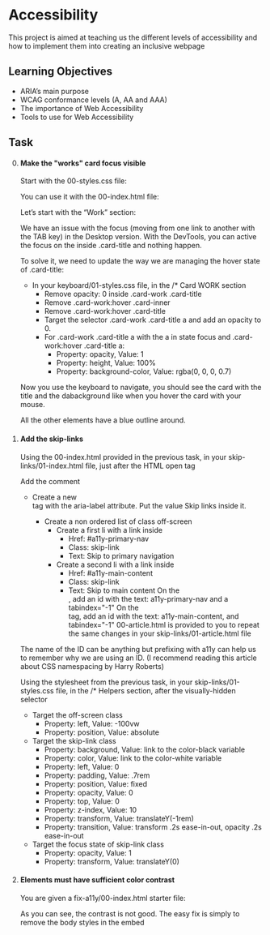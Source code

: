 # Accessibility
This project is aimed at teaching us the different levels of accessibility and how to implement them into creating an inclusive webpage

## Learning Objectives
- ARIA’s main purpose
- WCAG conformance levels (A, AA and AAA)
- The importance of Web Accessibility
- Tools to use for Web Accessibility

## Task
0. #### Make the "works" card focus visible
    Start with the 00-styles.css file:

    You can use it with the 00-index.html file:
    
    Let’s start with the “Work” section:

    We have an issue with the focus (moving from one link to another with the TAB key) in the Desktop version. With the DevTools, you can active the focus on the <a> inside .card-title and nothing happen.

    To solve it, we need to update the way we are managing the hover state of .card-title:

    - In your keyboard/01-styles.css file, in the /* Card WORK section
        - Remove opacity: 0 inside .card-work .card-title
        - Remove .card-work:hover .card-inner
        - Remove .card-work:hover .card-title
        - Target the selector .card-work .card-title a and add an opacity to 0.
        - For .card-work .card-title a with the a in state focus and .card-work:hover .card-title a:
            - Property: opacity, Value: 1
            - Property: height, Value: 100%
            - Property: background-color, Value: rgba(0, 0, 0, 0.7)

    Now you use the keyboard to navigate, you should see the card with the title and the dabackground like when you hover the card with your mouse.

    All the other elements have a blue outline around.
1. #### Add the skip-links
    Using the 00-index.html provided in the previous task, in your skip-links/01-index.html file, just after the <body> HTML open tag

    Add the <!-- Skip links --> comment
    - Create a new <nav> tag with the aria-label attribute. Put the value Skip links inside it.
        - Create a non ordered list of class off-screen
            - Create a first li with a link inside
                - Href: #a11y-primary-nav
                - Class: skip-link
                - Text: Skip to primary navigation
            - Create a second li with a link inside
                - Href: #a11y-main-content
                - Class: skip-link
                - Text: Skip to main content
    On the <nav class="navbar-menu">, add an id with the text: a11y-primary-nav and a tabindex="-1"
    On the <main> tag, add an id with the text: a11y-main-content, and tabindex="-1"
    00-article.html is provided to you to repeat the same changes in your skip-links/01-article.html file

    The name of the ID can be anything but prefixing with a11y can help us to remember why we are using an ID. (I recommend reading this article about CSS namespacing by Harry Roberts)

    Using the stylesheet from the previous task, in your skip-links/01-styles.css file, in the /* Helpers section, after the visually-hidden selector
    - Target the off-screen class
        - Property: left, Value: -100vw
        - Property: position, Value: absolute
    - Target the skip-link class
        - Property: background, Value: link to the color-black variable
        - Property: color, Value: link to the color-white variable
        - Property: left, Value: 0
        - Property: padding, Value: .7rem
        - Property: position, Value: fixed
        - Property: opacity, Value: 0
        - Property: top, Value: 0
        - Property: z-index, Value: 10
        - Property: transform, Value: translateY(-1rem)
        - Property: transition, Value: transform .2s ease-in-out, opacity .2s ease-in-out
    - Target the focus state of skip-link class
        - Property: opacity, Value: 1
        - Property: transform, Value: translateY(0)
2. #### Elements must have sufficient color contrast
    You are given a fix-a11y/00-index.html starter file:

    As you can see, the contrast is not good. The easy fix is simply to remove the body styles in the embed <style>. Do this in your fix-a11y/01-index.html file. In a real case, you could use the Contrast Ratio section of the Color Picker.

    Check with Axe to ensure the issue is fixed.

    Rendering the page should display something like this:
![Page_Render](images/6ca4565a4d207b00f718.png)
3. #### Documents must have <title> element to aid in navigation
    Taking your code from the previous task, in your fix-a11y/02-index.html file

    Add a title: Homepage - A fake website

    Check with Axe to ensure the issue is fixed
![homepage_image](images/4c0ba151685ae5b2c801.png)
4. #### <html> element must have a lang attribute
    Taking your code from the previous task, in your fix-a11y/03-index.html file

    On the html tag, add the attribute lang with the en value.

    Check with Axe to ensure the issue is fixed.
5. #### Images must have alternate text
    Taking your code from the previous task, in your fix-a11y/04-index.html file
    - Locate the img that points to the logo.png
        - Add an alt attribute with the text Name of the logo
    - Locate the img that points to the hero-img.png
        - Add an empty alt (decorative image)
6. #### Form elements must have labels
    Taking your code from the previous task, in your fix-a11y/05-index.html file, locate the form
    - Add a label just before the input
        - Class: visually-hidden
        - For: email
    - On the input
        - Add an id: email
    Axe tells use that the issue is solved. But actually, some elements should be fixed for better accessibility and usability.
    - We can change the type from text to email
    - Add the attribute autocomplete with the value email
    - Add the required attribute and the aria-required="true"
    - Change the a to be a button
    - We can remove the placeholder as it doesn’t add any value
    We don’t have any error handling in our example, that should exist on the front-end / back-end side.
7. #### Links must have discernible text
    In your fix-a11y/06-index.html file
    - Locate thefacebook-icon and add an aria-label on the a with the text Facebook
    - Locate the twitter-icon and add an aria-label on the a with the text Twitter
    Links should never be empty, in our case, we are using a font (like Font Awesome) to generate icons.
8. #### Zooming and scaling must not be disabled
    In your fix-a11y/07-index.html file
    Locate the meta viewport and remove user-scalable=no
9. #### Heading levels should only increase by one and all page content must be contained by landmarks
You can install the headingsMap extension to have a visual representation of your headings.

Taking your code from the previous task, in your fix-a11y/08-index.html file
- Like our Techium project, we are going to create an h1 just after the <div class="header"> closing tag. (The h1 will be sibling to the <div class="header"> div)
    - Text: Homepage
- Change <h6>This is me</h6> to be <h2>This is me</h2>
- Change <h1>Philip Gilbert</h1> to be <span>Philip Gilbert</span>
- Change <h6>About Me</h6> to be <h2>About Me</h2>
- Change <h1>Personal Details</h1> to be <span>Personal Details</span>
- Change <h1>My Offered Services</h1> to be <h2>My Offered Services</h2>
- Change <h4>Web Design</h4> to be <h3>Web Design</h3>
- Change <h4>Web Development</h4> to be <h3>Web Development</h3>
- Change <h1 class="counter">2536</h1> to be <span class="counter">2536</span>
- Change <h1 class="counter">6784</h1> to be <span class="counter">6784</span>
- Change <h1>Client's Feedback About Me</h1> to be <h2>Client's Feedback About Me</h2>
- Change <h4>Harriet Maxwell</h4> to be <span>Harriet Maxwell</span>
- Change <h1>Choose Your Plan</h1> to be <h2>Choose Your Plan</h2>
- Change <h1>01</h1> to be <h3>01</h3>
- Change <h1>$199.00</h1> to be <span>$199.00</span>
- Change <h4>About Me</h4> to be <span>About Me</span>
- Change <h4>Newsletter</h4> to be <span>Newsletter</span>
- Change <h4>Follow Me</h4> to be <span>Follow Me</span>
Fixing wrong headings is not an easy task. Headings represent the outline of your content. Like the table of contents in a book, headings should help to understand what is inside your page.

Always ask yourself if that word or sentence would make sense for anybody visiting your website.
10. #### Document must have one main landmark
You can install the Landmarks extension to visually locate the landmarks on your pages.

Taking your code from the previous task, in your fix-a11y/09-index.html file
- Locate the header class and convert that <div> into a <header> tag (only change the tag, no need to change or remove other attributes in the tag)
- Convert the <div class='nav'> into a <nav> element (only change the tag, no need to change or remove other attributes in the tag)
- Wrap everything from the <h1>Homepage</h1> to before the <div class="footer"> in a <main> tag.
- Locate the footer class and transform the div to a <footer> (only change the tag, no need to change or remove other attributes in the tag)
- Locate all divs with the section class, and update divs to be <section> (only change the tag, no need to change or remove other attributes in the tag). Except the one with the Projects Completed text. Sections should have headings, we don’t have one anymore.
If you open the landmarks extension, you should see the landmarks showing.

Tip
Remember that header, section, footer etc contain a default role (=landmarks).

All automated issues are now solved! You fixed around 50% of accessibility issues. The rest are manual issues, tested using screen-reading tools or just reading the code.
11. #### More than 2 elements become list
    Automated tools can’t always alert about elements that should exist as a list.

    Taking your code from the previous task, in your fix-a11y/10-index.html file
    - Locate the nav
        - Transform the <div> in a <ul> and every <p> in an li
    - Locate the div with package-list class
        - Transform the children in an ul with the 3 spans being each an li